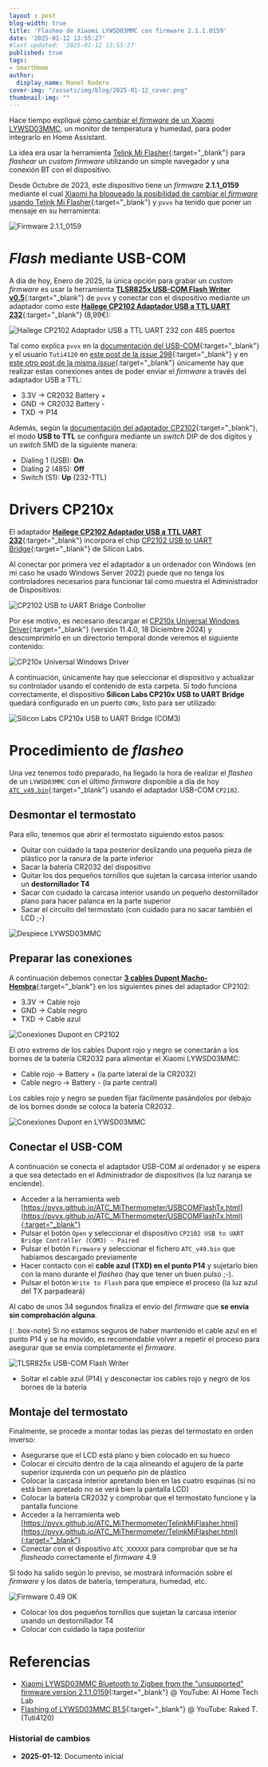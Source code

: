 ```yaml
---
layout : post
blog-width: true
title: 'Flasheo de Xiaomi LYWSD03MMC con firmware 2.1.1.0159'
date: '2025-01-12 13:55:27'
#last-updated: '2025-01-12 13:55:27'
published: true
tags:
- SmartHome
author:
  display_name: Manel Rodero
cover-img: "/assets/img/blog/2025-01-12_cover.png"
thumbnail-img: ""
---
```


Hace tiempo expliqué [cómo cambiar el _firmware_ de un Xiaomi LYWSD03MMC](temperatura-y-humedad-en-home-assistant-con-xiaomi-lywsd03mmc), un monitor de temperatura y humedad, para poder integrarlo en Home Assistant.

La idea era usar la herramienta [Telink Mi Flasher](https://pvvx.github.io/ATC_MiThermometer/TelinkMiFlasher.html){:target="_blank"} para _flashear_ un _custom firmware_ utilizando un simple navegador y una conexión BT con el dispositivo.

Desde Octubre de 2023, este dispositivo tiene un _firmware_ **2.1.1_0159** mediante el cual [Xiaomi ha bloqueado la posibilidad de cambiar el _firmware_ usando Telink Mi Flasher](https://github.com/atc1441/ATC_MiThermometer/issues/298){:target="_blank"} y `pvvx` ha tenido que poner un mensaje en su herramienta:

![Firmware 2.1.1_0159][1]

# _Flash_ mediante USB-COM

A día de hoy, Enero de 2025, la única opción para grabar un _custom firmware_ es usar la herramienta [**TLSR825x USB-COM Flash Writer v0.5**](https://pvvx.github.io/ATC_MiThermometer/USBCOMFlashTx.html){:target="_blank"} de `pvvx` y conectar con el dispositivo mediante un adaptador como este [**Hailege CP2102 Adaptador USB a TTL UART 232**](https://amzn.to/42chMqI){:target="_blank"} (8,99€):

![Hailege CP2102 Adaptador USB a TTL UART 232 con 485 puertos][2]

Tal como explica `pvvx` en la [documentación del USB-COM](https://github.com/pvvx/ATC_MiThermometer?tab=readme-ov-file#the-usb-com-adapter-writes-the-firmware-in-explorer-web-version){:target="_blank"} y el usuario `Tuti4120` en [este post de la _issue_ 298](https://github.com/atc1441/ATC_MiThermometer/issues/298#issuecomment-2559632638){:target="_blank"} y en [este otro post de la misma _issue_](https://github.com/atc1441/ATC_MiThermometer/issues/298#issuecomment-2561858712){:target="_blank"} únicamente hay que realizar estas conexiones antes de poder enviar el _firmware_ a través del adaptador USB a TTL:

* 3.3V &rarr; CR2032 Battery +
* GND  &rarr; CR2032 Battery -
* TXD  &rarr; P14

Además, según la [documentación del adaptador CP2102](https://m.media-amazon.com/images/I/A147pZXYInL.pdf){:target="_blank"}, el modo **USB to TTL** se configura mediante un _switch_ DIP de dos dígitos y un _switch_ SMD de la siguiente manera:

* Dialing 1 (USB): **On**
* Dialing 2 (485): **Off**
* Switch (S1): **Up** (232-TTL)

# Drivers CP210x

El adaptador [**Hailege CP2102 Adaptador USB a TTL UART 232**](https://amzn.to/42chMqI){:target="_blank"} incorpora el chip [CP2102 USB to UART Bridge](https://www.silabs.com/interface/usb-bridges/classic/device.cp2102?tab=specs){:target="_blank"} de Silicon Labs.

Al conectar por primera vez el adaptador a un ordenador con Windows (en mi caso he usado Windows Server 2022) puede que no tenga los controladores necesarios para funcionar tal como muestra el Administrador de Dispositivos:

![CP2102 USB to UART Bridge Controller][3]

Por ese motivo, es necesario descargar el [CP210x Universal Windows Driver](https://www.silabs.com/documents/public/software/CP210x_Universal_Windows_Driver.zip){:target="_blank"} (versión 11.4.0, 18 Diciembre 2024) y descomprimirlo en un directorio temporal donde veremos el siguiente contenido:

![CP210x Universal Windows Driver][4]

A continuación, únicamente hay que seleccionar el dispositivo y actualizar su controlador usando el contenido de esta carpeta. Si todo funciona correctamente, el dispositivo **Silicon Labs CP210x USB to UART Bridge** quedará configurado en un puerto `COMx`, listo para ser utilizado:

![Silicon Labs CP210x USB to UART Bridge (COM3)][5]

# Procedimiento de _flasheo_

Una vez tenemos todo preparado, ha llegado la hora de realizar el _flasheo_ de un `LYWSD03MMC` con el último _firmware_ disponible a día de hoy [`ATC_v49.bin`](https://github.com/pvvx/ATC_MiThermometer/raw/refs/heads/master/ATC_v49.bin){:target="_blank"} usando el adaptador USB-COM `CP2102`.

## Desmontar el termostato

Para ello, tenemos que abrir el termostato siguiendo estos pasos:

- Quitar con cuidado la tapa posterior deslizando una pequeña pieza de plástico por la ranura de la parte inferior
- Sacar la batería CR2032 del dispositivo
- Quitar los dos pequeños tornillos que sujetan la carcasa interior usando un **destornillador T4**
- Sacar con cuidado la carcasa interior usando un pequeño destornillador plano para hacer palanca en la parte superior
- Sacar el circuito del termostato (con cuidado para no sacar también el LCD ;-)

![Despiece LYWSD03MMC][6]

## Preparar las conexiones

A continuación debemos conectar [**3 cables Dupont Macho-Hembra**](https://www.mattmillman.com/info/crimpconnectors/dupont-and-dupont-connectors/){:target="_blank"} en los siguientes pines del adaptador CP2102:

* 3.3V &rarr; Cable rojo
* GND  &rarr; Cable negro
* TXD  &rarr; Cable azul

![Conexiones Dupont en CP2102][7]

El otro extremo de los cables Dupont rojo y negro se conectarán a los bornes de la batería CR2032 para alimentar el Xiaomi LYWSD03MMC:

* Cable rojo &rarr; Battery + (la parte lateral de la CR2032)
* Cable negro &rarr; Battery - (la parte central)

Los cables rojo y negro se pueden fijar fácilmente pasándolos por debajo de los bornes donde se coloca la batería CR2032.

![Conexiones Dupont en LYWSD03MMC][8]

## Conectar el USB-COM

A continuación se conecta el adaptador USB-COM al ordenador y se espera a que sea detectado en el Administrador de dispositivos (la luz naranja se enciende).

- Acceder a la herramienta web [https://pvvx.github.io/ATC_MiThermometer/USBCOMFlashTx.html](https://pvvx.github.io/ATC_MiThermometer/USBCOMFlashTx.html){:target="_blank"}
- Pulsar el botón `Open` y seleccionar el dispositivo `CP2102 USB to UART Bridge Controller (COM3) - Paired`
- Pulsar el botón `Firmware` y seleccionar el fichero `ATC_v49.bin` que habíamos descargado previamente
- Hacer contacto con el **cable azul (TXD) en el punto P14** y sujetarlo bien con la mano durante el _flasheo_ (hay que tener un buen pulso ;-).
- Pulsar el botón `Write to Flash` para que empiece el proceso (la luz azul del TX parpadeará)

Al cabo de unos 34 segundos finaliza el envío del _firmware_ que **se envía sin comprobación alguna**.

{: .box-note}
Si no estamos seguros de haber mantenido el cable azul en el punto P14 y se ha movido, es recomendable volver a repetir el proceso para asegurar que se envía completamente el _firmware_.

![TLSR825x USB-COM Flash Writer][9]

- Soltar el cable azul (P14) y desconectar los cables rojo y negro de los bornes de la batería

## Montaje del termostato

Finalmente, se procede a montar todas las piezas del termostato en orden inverso:

- Asegurarse que el LCD está plano y bien colocado en su hueco
- Colocar el circuito dentro de la caja alineando el agujero de la parte superior izquierda con un pequeño pin de plástico
- Colocar la carcasa interior apretando bien en las cuatro esquinas (si no está bien apretado no se verá bien la pantalla LCD)
- Colocar la batería CR2032 y comprobar que el termostato funcione y la pantalla funcione
- Acceder a la herramienta web [https://pvvx.github.io/ATC_MiThermometer/TelinkMiFlasher.html](https://pvvx.github.io/ATC_MiThermometer/TelinkMiFlasher.html){:target="_blank"}
- Conectar con el dispositivo `ATC_XXXXXX` para comprobar que se ha _flasheado_ correctamente el _firmware_ 4.9

Si todo ha salido según lo previso, se mostrará información sobre el _firmware_ y los datos de batería, temperatura, humedad, etc.

![Firmware 0.49 OK][10]

- Colocar los dos pequeños tornillos que sujetan la carcasa interior usando un destornillador T4
- Colocar con cuidado la tapa posterior

# Referencias

* [Xiaomi LYWSD03MMC Bluetooth to Zigbee from the "unsupported" firmware version 2.1.1.0159](https://www.youtube.com/watch?v=BtsxkOS6Zj8){:target="_blank"} @ YouTube: AI Home Tech Lab
* [Flashing of LYWSD03MMC B1.5](https://www.youtube.com/watch?v=ygJSTk1s7qU){:target="_blank"} @ YouTube: Raked T. (Tuti4120)

### Historial de cambios

* **2025-01-12**: Documento inicial

[1]: /assets/img/blog/2025-01-12_image_1.png "Firmware 2.1.1_0159"
[2]: /assets/img/blog/2025-01-12_image_2.png "Hailege CP2102 Adaptador USB a TTL UART 232 con 485 puertos"
[3]: /assets/img/blog/2025-01-12_image_3.png "CP2102 USB to UART Bridge Controller"
[4]: /assets/img/blog/2025-01-12_image_4.png "CP210x Universal Windows Driver"
[5]: /assets/img/blog/2025-01-12_image_5.png "Silicon Labs CP210x USB to UART Bridge (COM3)"
[6]: /assets/img/blog/2025-01-12_image_6.png "Despiece LYWSD03MMC"
[7]: /assets/img/blog/2025-01-12_image_7.png "Conexiones Dupont en CP2102"
[8]: /assets/img/blog/2025-01-12_image_8.png "Conexiones Dupont en LYWSD03MMC"
[9]: /assets/img/blog/2025-01-12_image_9.png "TLSR825x USB-COM Flash Writer"
[10]: /assets/img/blog/2025-01-12_image_10.png "Firmware 0.49 OK"
